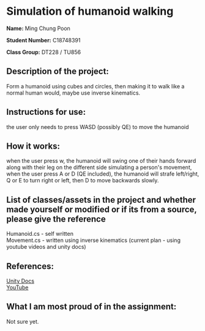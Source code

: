# **Simulation of humanoid walking**

**Name:** Ming Chung Poon

**Student Number:** C18748391

**Class Group:** DT228 / TU856

## Description of the project: 
Form a humanoid using cubes and circles, 
then making it to walk like a normal human would,
maybe use inverse kinematics.

## Instructions for use:
the user only needs to press WASD (possibly QE) to move the humanoid

## How it works:
when the user press w, the humanoid will swing one of their hands forward 
along with their leg on the different side simulating a person's movement, 
when the user press A or D (QE included), the humanoid will strafe left/right, 
Q or E to turn right or left, then D to move backwards slowly.

## List of classes/assets in the project and whether made yourself or modified or if its from a source, please give the reference
Humanoid.cs - self written\
Movement.cs - written using inverse kinematics (current plan - using youtube videos and unity docs)

## References:
[Unity Docs](https://docs.unity3d.com/Manual/InverseKinematics.html)\
[YouTube](https://www.youtube.com/watch?v=qqOAzn05fvk)


## What I am most proud of in the assignment:
Not sure yet.
